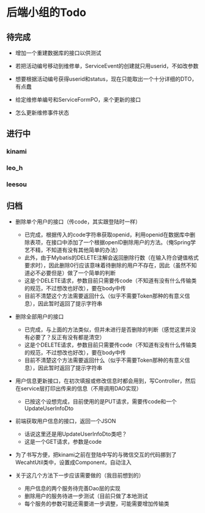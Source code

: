 # 后端小组的Todo

## 待完成

- 增加一个重建数据库的接口以供测试

- 若把活动编号移动到维修单，ServiceEvent的创建就只用userid，不如改参数
  
- 想要根据活动编号获得userid和status，现在只能取出一个十分详细的DTO，有点蠢

- 给定维修单编号和ServiceFormPO，来个更新的接口

- 怎么更新维修事件状态

## 进行中

### kinami

### leo_h

### leesou



## 归档
- 删除单个用户的接口（传code，其实跟登陆时一样）
    - 已完成，根据传入的code字符串获取openid，利用openid在数据库中删除表项，在接口中添加了一个根据openID删除用户的方法。（俺Spring学艺不精，不知道有没有其他简单的办法）
    - 此外，由于Mybatis的DELETE注解会返回删除行数（在输入符合键值格式要求时），因此删除0行应该意味着待删除的用户不存在，因此（虽然不知道必不必要但是）做了一个简单的判断
    - 这是个DELETE请求，参数目前只需要传code（不知道有没有什么传输类的规范，不过想改也好改），要在body中传
    - 目前不清楚这个方法需要返回什么（似乎不需要Token那种的有意义信息），因此暂时返回了提示字符串
    
- 删除全部用户的接口
    - 已完成，与上面的方法类似，但并未进行是否删除的判断（感觉这里并没有必要了？反正有没有都是清空）
    - 这是个DELETE请求，参数目前只需要传code（不知道有没有什么传输类的规范，不过想改也好改），要在body中传
    - 目前不清楚这个方法需要返回什么（似乎不需要Token那种的有意义信息），因此暂时返回了提示字符串

- 用户信息更新接口，在初次填报或修改信息时都会用到，写Controller，然后在service层打印出传来的信息（不用调用DAO实现）
    - 已按这个设想完成，目前使用的是PUT请求，需要传code和一个UpdateUserInfoDto
    
- 前端获取用户信息的接口，返回一个JSON
    - 话说这里还是用UpdateUserInfoDto类吧？
    - 这是一个GET请求，参数是code
    
- 为了书写方便，把kinami之前在登陆中写的与微信交互的代码挪到了WecahtUtil类中，设置成Component，自动注入

- 关于这几个方法下一步应该需要做的（我目前想到的）
    - 用户信息的两个服务待完善Dao层的实现
    - 删除用户的服务待进一步测试（目前只做了本地测试
    - 每个服务的参数可能还需要进一步调整，可能需要增加传输类
